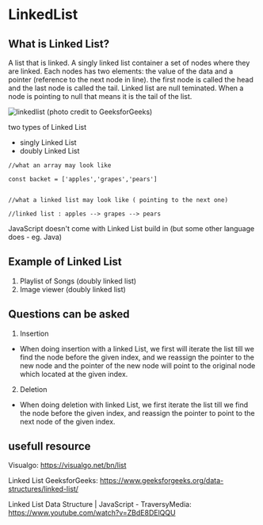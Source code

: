 # LinkedList

## What is Linked List?
A list that is linked. 
A singly linked list container a set of nodes where they are linked. Each nodes has two elements: the value of the data and a pointer (reference to the next node in line).
the first node is called the head and the last node is called the tail.
Linked list are null teminated. When a node is pointing to null that means it is the tail of the list.

![linkedlist](https://media.geeksforgeeks.org/wp-content/cdn-uploads/gq/2013/03/Linkedlist.png)
(photo credit to GeeksforGeeks)


two types of Linked List
 - singly Linked List
 - doubly Linked List

```
//what an array may look like

const backet = ['apples','grapes','pears']


//what a linked list may look like ( pointing to the next one)

//linked list : apples --> grapes --> pears

```
JavaScript doesn't come with Linked List build in (but some other language does - eg. Java)



## Example of Linked List

1. Playlist of Songs (doubly linked list)
2. Image viewer (doubly linked list)

## Questions can be asked 

1. Insertion
  - When doing insertion with a linked List, we first will iterate the list till we find the node before the given index, and we reassign the pointer to the new node and the pointer of the new node will point to the original node which located at the given index.
2. Deletion
 - When doing deletion with linked List, we first iterate the list till we find the node before the given index, and reassign the pointer to point to the next node of the given index. 



## usefull resource

Visualgo: https://visualgo.net/bn/list

Linked List GeeksforGeeks: https://www.geeksforgeeks.org/data-structures/linked-list/

Linked List Data Structure | JavaScript - TraversyMedia:
https://www.youtube.com/watch?v=ZBdE8DElQQU


